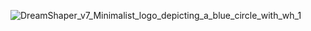 ![DreamShaper_v7_Minimalist_logo_depicting_a_blue_circle_with_wh_1](https://github.com/Worton1720/comunist-tg_bot/assets/124402406/fddaa2f0-c3db-43f8-b141-849de4fb47d3)
